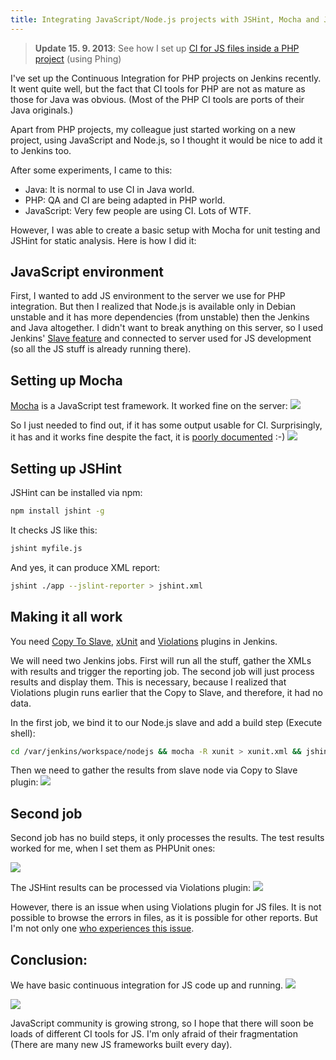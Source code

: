 ```yaml
---
title: Integrating JavaScript/Node.js projects with JSHint, Mocha and Jenkins [EN]
---
```


> **Update 15. 9. 2013**: See how I set up [CI for JS files inside a PHP project](/integrating-javascript-files-with-jshint-phing-and-jenkins/) (using Phing)

I've set up the Continuous Integration for PHP projects on Jenkins recently. It went quite well, but the fact that CI tools for PHP are not as mature as those for Java was obvious. (Most of the PHP CI tools are ports of their Java originals.)

Apart from PHP projects, my colleague just started working on a new project, using JavaScript and Node.js, so I thought it would be nice to add it to Jenkins too.

After some experiments, I came to this:

- Java: It is normal to use CI in Java world.
- PHP: QA and CI are being adapted in PHP world.
- JavaScript: Very few people are using CI. Lots of WTF.

However, I was able to create a basic setup with Mocha for unit testing and JSHint for static analysis. Here is how I did it:

JavaScript environment
------------------------
First, I wanted to add JS environment to the server we use for PHP integration. But then I realized that Node.js is available only in Debian unstable and it has more dependencies (from unstable) then the Jenkins and Java altogether. I didn't want to break anything on this server, so I used Jenkins' [Slave feature](https://wiki.jenkins-ci.org/display/JENKINS/Distributed+builds) and connected to server used for JS development (so all the JS stuff is already running there).

Setting up Mocha
-----------------
[Mocha](https://mochajs.org/) is a JavaScript test framework. It worked fine on the server:
![](/data/2012/2012-04-18-integrating-javascript-nodejs-jenkins/2012-04-14-JS-CI-01-mocha-rspec.png)

So I just needed to find out, if it has some output usable for CI. Surprisingly, it has and it works fine despite the fact, it is [poorly documented](http://visionmedia.github.com/mocha/#xunit-reporter) :-)
![](/data/2012/2012-04-18-integrating-javascript-nodejs-jenkins/2012-04-14-JS-CI-03-mocha-shell-xunit.png)


Setting up JSHint
------------------
JSHint can be installed via npm:
~~~bash
npm install jshint -g
~~~

It checks JS like this:
~~~bash
jshint myfile.js
~~~

And yes, it can produce XML report:
~~~bash
jshint ./app --jslint-reporter > jshint.xml
~~~

Making it all work
-------------------
You need [Copy To Slave](https://wiki.jenkins-ci.org/display/JENKINS/Copy+To+Slave+Plugin), [xUnit](https://wiki.jenkins-ci.org/display/JENKINS/xUnit+Plugin) and [Violations](https://wiki.jenkins-ci.org/display/JENKINS/Violations) plugins in Jenkins.

We will need two Jenkins jobs. First will run all the stuff, gather the XMLs with results and trigger the reporting job. The second job will just process results and display them. This is necessary, because I realized that Violations plugin runs earlier that the Copy to Slave, and therefore, it had no data.

In the first job, we bind it to our Node.js slave and add a build step (Execute shell):
~~~bash
cd /var/jenkins/workspace/nodejs && mocha -R xunit > xunit.xml && jshint ./app ./public/javascripts/app/ --config .jshintrc --jslint-reporter > jshint.xml || exit 0
~~~

Then we need to gather the results from slave node via Copy to Slave plugin:
![](/data/2012/2012-04-18-integrating-javascript-nodejs-jenkins/2012-04-14-JS-CI-04-copy-to-slave.png)

Second job
------------
Second job has no build steps, it only processes the results. The test results worked for me, when I set them as PHPUnit ones:

![](/data/2012/2012-04-18-integrating-javascript-nodejs-jenkins/2012-04-14-JS-CI-05-phpunit.png)

The JSHint results can be processed via Violations plugin:
![](/data/2012/2012-04-18-integrating-javascript-nodejs-jenkins/2012-04-14-JS-CI-06-violations.png)

However, there is an issue when using Violations plugin for JS files. It is not possible to browse the errors in files, as it is possible for other reports. But I'm not only one [who experiences this issue](https://groups.google.com/forum/?fromgroups#!topic/jenkinsci-users/cUfZimHHXqs).

Conclusion:
-----------
We have basic continuous integration for JS code up and running.
![](/data/2012/2012-04-18-integrating-javascript-nodejs-jenkins/2012-04-14-JS-CI-07-jslint.png)

![](/data/2012/2012-04-18-integrating-javascript-nodejs-jenkins/2012-04-14-JS-CI-08-tests.png)

JavaScript community is growing strong, so I hope that there will soon be loads of different CI tools for JS. I'm only afraid of their fragmentation (There are many new JS frameworks built every day).
